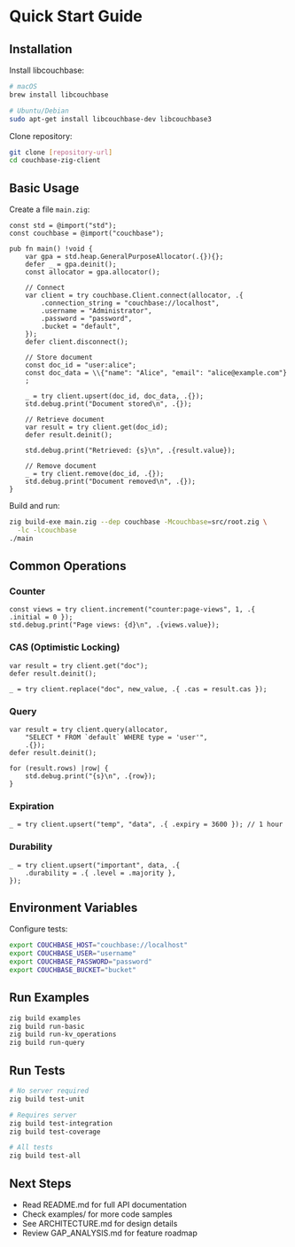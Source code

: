 # Quick Start Guide

## Installation

Install libcouchbase:
```bash
# macOS
brew install libcouchbase

# Ubuntu/Debian
sudo apt-get install libcouchbase-dev libcouchbase3
```

Clone repository:
```bash
git clone [repository-url]
cd couchbase-zig-client
```

## Basic Usage

Create a file `main.zig`:

```zig
const std = @import("std");
const couchbase = @import("couchbase");

pub fn main() !void {
    var gpa = std.heap.GeneralPurposeAllocator(.{}){};
    defer _ = gpa.deinit();
    const allocator = gpa.allocator();

    // Connect
    var client = try couchbase.Client.connect(allocator, .{
        .connection_string = "couchbase://localhost",
        .username = "Administrator",
        .password = "password",
        .bucket = "default",
    });
    defer client.disconnect();

    // Store document
    const doc_id = "user:alice";
    const doc_data = \\{"name": "Alice", "email": "alice@example.com"}
    ;
    
    _ = try client.upsert(doc_id, doc_data, .{});
    std.debug.print("Document stored\n", .{});

    // Retrieve document
    var result = try client.get(doc_id);
    defer result.deinit();
    
    std.debug.print("Retrieved: {s}\n", .{result.value});

    // Remove document
    _ = try client.remove(doc_id, .{});
    std.debug.print("Document removed\n", .{});
}
```

Build and run:
```bash
zig build-exe main.zig --dep couchbase -Mcouchbase=src/root.zig \
  -lc -lcouchbase
./main
```

## Common Operations

### Counter
```zig
const views = try client.increment("counter:page-views", 1, .{ .initial = 0 });
std.debug.print("Page views: {d}\n", .{views.value});
```

### CAS (Optimistic Locking)
```zig
var result = try client.get("doc");
defer result.deinit();

_ = try client.replace("doc", new_value, .{ .cas = result.cas });
```

### Query
```zig
var result = try client.query(allocator, 
    "SELECT * FROM `default` WHERE type = 'user'", 
    .{});
defer result.deinit();

for (result.rows) |row| {
    std.debug.print("{s}\n", .{row});
}
```

### Expiration
```zig
_ = try client.upsert("temp", "data", .{ .expiry = 3600 }); // 1 hour
```

### Durability
```zig
_ = try client.upsert("important", data, .{
    .durability = .{ .level = .majority },
});
```

## Environment Variables

Configure tests:
```bash
export COUCHBASE_HOST="couchbase://localhost"
export COUCHBASE_USER="username"
export COUCHBASE_PASSWORD="password"
export COUCHBASE_BUCKET="bucket"
```

## Run Examples

```bash
zig build examples
zig build run-basic
zig build run-kv_operations
zig build run-query
```

## Run Tests

```bash
# No server required
zig build test-unit

# Requires server
zig build test-integration
zig build test-coverage

# All tests
zig build test-all
```

## Next Steps

- Read README.md for full API documentation
- Check examples/ for more code samples
- See ARCHITECTURE.md for design details
- Review GAP_ANALYSIS.md for feature roadmap
